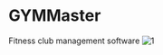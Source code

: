 # GYMMaster
Fitness club management software
![1](https://user-images.githubusercontent.com/50043864/157102128-96984d59-94d8-4df7-bc97-38b6d59f72af.PNG)
